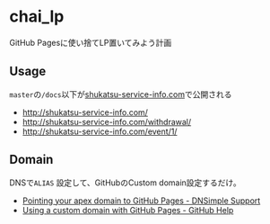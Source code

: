 # chai_lp

GitHub Pagesに使い捨てLP置いてみよう計画

## Usage

`master`の`/docs`以下が[shukatsu-service-info.com](shukatsu-service-info.com)で公開される

- http://shukatsu-service-info.com/
- http://shukatsu-service-info.com/withdrawal/
- http://shukatsu-service-info.com/event/1/

## Domain

DNSで`ALIAS` 設定して、GitHubのCustom domain設定するだけ。

- [Pointing your apex domain to GitHub Pages - DNSimple Support](https://support.dnsimple.com/articles/github-pages/)
- [Using a custom domain with GitHub Pages - GitHub Help](https://help.github.com/articles/using-a-custom-domain-with-github-pages/)

